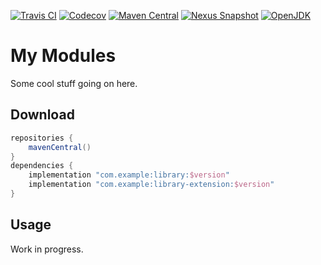 [![Travis CI](https://img.shields.io/travis/com/example/library)](https://travis-ci.com/github/example/library/)
[![Codecov](https://img.shields.io/codecov/c/github/example/library)](https://codecov.io/gh/example/library/)
[![Maven Central](https://img.shields.io/maven-central/v/com.example/library)](https://repo1.maven.org/maven2/com/example/library/)
[![Nexus Snapshot](https://img.shields.io/nexus/s/com.example/library?server=https%3A%2F%2Fs01.oss.sonatype.org)](https://s01.oss.sonatype.org/content/repositories/snapshots/com/example/library/)
[![OpenJDK](https://img.shields.io/badge/jdk-1.8%2Binformational)](https://openjdk.java.net/projects/jdk8/)

# My Modules

Some cool stuff going on here.

## Download

```gradle
repositories {
    mavenCentral()
}
dependencies {
    implementation "com.example:library:$version"
    implementation "com.example:library-extension:$version"
}
```

## Usage

Work in progress.
